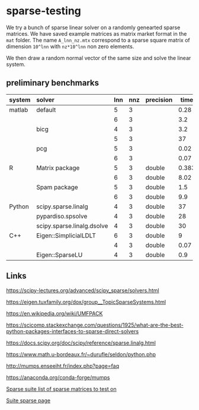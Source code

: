 # sparse-testing
We try a bunch of sparse linear solver on a randomly genearted sparse matrices. We have saved example matrices as matrix market format in the `mat` folder. The name `A_lnn_nz.mtx` correspond to a sparse square matrix of dimension `10^lnn` with `nz*10^lnn` non zero elements.

We then draw a random normal vector of the same size and solve the linear system. 



## preliminary benchmarks



| system | solver                     | lnn  | nnz  | precision | time  |
| ------ | :------------------------- | ---- | ---- | --------- | ----- |
| matlab | default                    | 5    | 3    |           | 0.28  |
|        |                            | 6    | 3    |           | 3.2   |
|        | bicg                       | 4    | 3    |           | 3.2   |
|        |                            | 5    | 3    |           | 37    |
|        | pcg                        | 5    | 3    |           | 0.02  |
|        |                            | 6    | 3    |           | 0.07  |
| R      | Matrix package             | 5    | 3    | double    | 0.383 |
|        |                            | 6    | 3    | double    | 8.02  |
|        | Spam package               | 5    | 3    | double    | 1.5   |
|        |                            | 6    | 3    | double    | 9.9   |
| Python | scipy.sparse.linalg        | 4    | 3    | double    | 37    |
|        | pypardiso.spsolve          | 4    | 3    | double    | 28    |
|        | scipy.sparse.linalg.dsolve | 4    | 3    | double    | 30    |
| C++    | Eigen::SimplicialLDLT      | 6    | 3    | double    | 9     |
|        |                            | 4    | 3    | double    | 0.07  |
|        | Eigen::SparseLU            | 4    | 3    | double    | 0.9   |

 	



## Links

https://scipy-lectures.org/advanced/scipy_sparse/solvers.html

https://eigen.tuxfamily.org/dox/group__TopicSparseSystems.html

https://en.wikipedia.org/wiki/UMFPACK

https://scicomp.stackexchange.com/questions/1925/what-are-the-best-python-packages-interfaces-to-sparse-direct-solvers

https://docs.scipy.org/doc/scipy/reference/sparse.linalg.html

https://www.math.u-bordeaux.fr/~durufle/seldon/python.php

http://mumps.enseeiht.fr/index.php?page=faq

https://anaconda.org/conda-forge/mumps



[Sparse suite list of sparse matrices to test on](https://sparse.tamu.edu/)

[Suite sparse page](http://faculty.cse.tamu.edu/davis/suitesparse.html)







